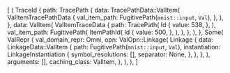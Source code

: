 [
    (
        TraceId {
            path: TracePath {
                data: TracePathData::ValItem(
                    ValItemTracePathData {
                        val_item_path: FugitivePath(`mnist::input`, `Val`),
                    },
                ),
            },
            data: ValItem(
                ValItemTraceData {
                    path: TracePath(
                        Id {
                            value: 538,
                        },
                    ),
                    val_item_path: FugitivePath(
                        ItemPathId(
                            Id {
                                value: 500,
                            },
                        ),
                    ),
                },
            ),
        },
        Some(
            ValRepr {
                val_domain_repr: Omni,
                opn: ValOpn::Linkage(
                    Linkage {
                        data: LinkageData::ValItem {
                            path: FugitivePath(`mnist::input`, `Val`),
                            instantiation: LinkageInstantiation {
                                symbol_resolutions: [],
                                separator: None,
                            },
                        },
                    },
                ),
                arguments: [],
                caching_class: ValItem,
            },
        ),
    ),
]
